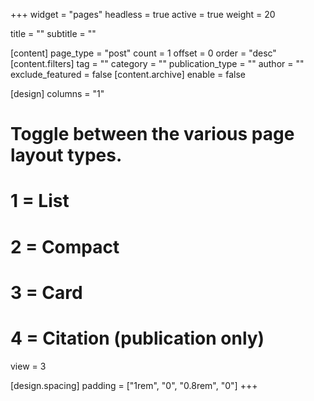 +++
widget = "pages"
headless = true
active = true
weight = 20

title = ""
subtitle = ""

[content]
  page_type = "post"
  count = 1
  offset = 0
  order = "desc"
  [content.filters]
    tag = ""
    category = ""
    publication_type = ""
    author = ""
    exclude_featured = false
  [content.archive]
    enable = false

[design]
  columns = "1"
  # Toggle between the various page layout types.
  #   1 = List
  #   2 = Compact
  #   3 = Card
  #   4 = Citation (publication only)
  view = 3

[design.spacing]
  padding = ["1rem", "0", "0.8rem", "0"]
+++

